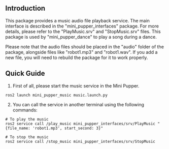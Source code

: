 ## Introduction 

This package provides a music audio file playback service. The main interface is described in the "mini_pupper_interfaces" package. For more details, please refer to the "PlayMusic.srv" and "StopMusic.srv" files. This package is used by "mini_pupper_dance" to play a song during a dance.

Please note that the audio files should be placed in the "audio" folder of the package, alongside files like "robot1.mp3" and "robot1.wav". If you add a new file, you will need to rebuild the package for it to work properly.

## Quick Guide

1. First of all, please start the music service in the Mini Pupper.

```
ros2 launch mini_pupper_music music.launch.py
```

2. You can call the service in another terminal using the following commands:

```
# To play the music
ros2 service call /play_music mini_pupper_interfaces/srv/PlayMusic "{file_name: 'robot1.mp3', start_second: 3}"
```

```
# To stop the music
ros2 service call /stop_music mini_pupper_interfaces/srv/StopMusic
```
